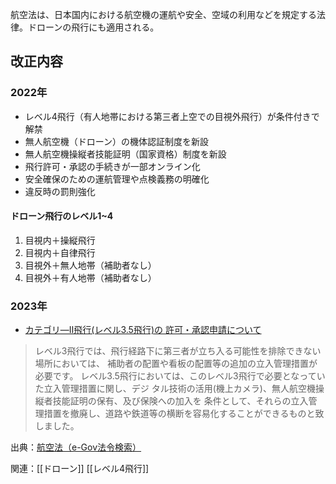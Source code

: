 航空法は、日本国内における航空機の運航や安全、空域の利用などを規定する法律。ドローンの飛行にも適用される。

## 改正内容
### 2022年

- レベル4飛行（有人地帯における第三者上空での目視外飛行）が条件付きで解禁
- 無人航空機（ドローン）の機体認証制度を新設
- 無人航空機操縦者技能証明（国家資格）制度を新設
- 飛行許可・承認の手続きが一部オンライン化
- 安全確保のための運航管理や点検義務の明確化
- 違反時の罰則強化
#### ドローン飛行のレベル1~4
1. 目視内＋操縦飛行
2. 目視内＋自律飛行
3. 目視外＋無人地帯（補助者なし）
4. 目視外＋有人地帯（補助者なし）
### 2023年
- [カテゴリ―Ⅱ飛行(レベル3.5飛行)の 許可・承認申請について](https://www.mlit.go.jp/koku/content/001725836.pdf)
 > レベル3飛行では、飛行経路下に第三者が立ち入る可能性を排除できない場所においては、 補助者の配置や看板の配置等の追加の立入管理措置が必要です。 レベル3.5飛行においては、このレベル3飛行で必要となっていた立入管理措置に関し、デジ タル技術の活用(機上カメラ)、無人航空機操縦者技能証明の保有、及び保険への加入を 条件として、それらの立入管理措置を撤廃し、道路や鉄道等の横断を容易化することができるものと致しました。


出典：[航空法（e-Gov法令検索）](https://elaws.e-gov.go.jp/document?lawid=327AC0000000231)

関連：[[ドローン]] [[レベル4飛行]] 
